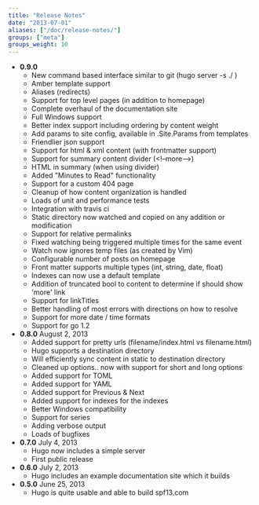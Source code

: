 ```yaml
---
title: "Release Notes"
date: "2013-07-01"
aliases: ["/doc/release-notes/"]
groups: ["meta"]
groups_weight: 10
---
```


* **0.9.0**
  * New command based interface similar to git (hugo server -s ./ )
  * Amber template support
  * Aliases (redirects)
  * Support for top level pages (in addition to homepage)
  * Complete overhaul of the documentation site
  * Full Windows support
  * Better index support including ordering by content weight
  * Add params to site config, available in .Site.Params from templates
  * Friendlier json support
  * Support for html & xml content (with frontmatter support)
  * Support for summary content divider (&lt;!–more–>)
  * HTML in summary (when using divider)
  * Added "Minutes to Read" functionality
  * Support for a custom 404 page
  * Cleanup of how content organization is handled
  * Loads of unit and performance tests
  * Integration with travis ci
  * Static directory now watched and copied on any addition or modification
  * Support for relative permalinks
  * Fixed watching being triggered multiple times for the same event
  * Watch now ignores temp files (as created by Vim)
  * Configurable number of posts on homepage
  * Front matter supports multiple types (int, string, date, float)
  * Indexes can now use a default template
  * Addition of truncated bool to content to determine if should show 'more' link
  * Support for linkTitles
  * Better handling of most errors with directions on how to resolve
  * Support for more date / time formats
  * Support for go 1.2
* **0.8.0** August 2, 2013
  * Added support for pretty urls (filename/index.html vs filename.html)
  * Hugo supports a destination directory
  * Will efficiently sync content in static to destination directory
  * Cleaned up options.. now with support for short and long options
  * Added support for TOML
  * Added support for YAML
  * Added support for Previous & Next
  * Added support for indexes for the indexes
  * Better Windows compatibility
  * Support for series
  * Adding verbose output
  * Loads of bugfixes
* **0.7.0** July 4, 2013
  * Hugo now includes a simple server
  * First public release
* **0.6.0** July 2, 2013
  * Hugo includes an example documentation site which it builds
* **0.5.0** June 25, 2013
  * Hugo is quite usable and able to build spf13.com

